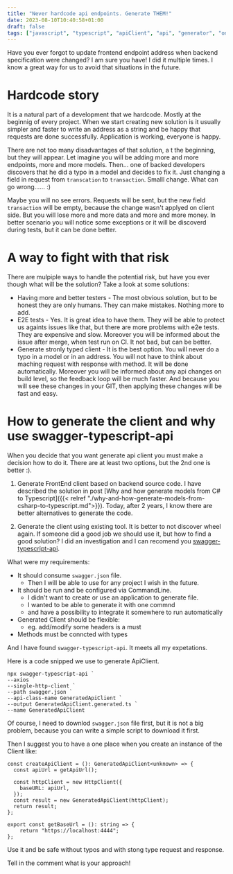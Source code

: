 ```yaml
---
title: "Never hardcode api endpoints. Generate THEM!"
date: 2023-08-10T10:40:58+01:00
draft: false
tags: ["javascript", "typescript", "apiClient", "api", "generator", "ongoing refactor", "code generator"]
---
```


Have you ever forgot to update frontend endpoint address when backend specification were changed? I am sure you have! I did it multiple times. I know a great way for us to avoid that situations in the future.

# Hardcode story
It is a natural part of a development that we hardcode. Mostly at the beginnig of every project. When we start creating new solution is it usually simpler and faster to write an address as a string and be happy that requests are done successfully. Application is working, everyone is happy.

There are not too many disadvantages of that solution, a t the beginning, but they will appear. Let imagine you will be adding more and more endpoints, more and more models. Then... one of backed developers discovers that he did a typo in a model and decides to fix it. Just changing a field in request from `transcation` to `transaction`. Smalll change. What can go wrong...... :)

Maybe you will no see errors. Requests will be sent, but the new field `transaction` will be empty, because the change wasn't applyed on client side. But you will lose more and more data and more and more money. In better scenario you will notice some exceptions or it will be discoverd during tests, but it can be done better.

# A way to fight with that risk
There are mulpiple ways to handle the potential risk, but have you ever though what will be the solution? Take a look at some solutions:

- Having more and better testers - The most obvious solution, but to be honest they are only humans. They can make mistakes. Nothing more to add.
- E2E tests - Yes. It is great idea to have them. They will be able to protect us againts issues like that, but there are more problems with e2e tests. They are expensive and slow. Moreover you will be informed about the issue after merge, when test run on CI. It not bad, but can be better.
- Generate stronly typed client - It is the best option. You will never do a typo in a model or in an address. You will not have to think about maching request with response with method. It will be done automatically. Moreover you will be informed about any api changes on build level, so the feedback loop will be much faster. And because you will see these changes in your GIT, then applying these changes will be fast and easy.

# How to generate the client and why use swagger-typescript-api 
When you decide that you want generate api client you must make a decision how to do it. There are at least two options, but the 2nd one is better :).

1. Generate FrontEnd client based on backend source code. I have described the solution in post [Why and how generate models from C# to Typescript]({{< relref "./why-and-how-generate-models-from-csharp-to-typescript.md">}}). Today, after 2 years, I know there are better alternatives to generate the code. 
 
2. Generate the client using existing tool. It is better to not discover wheel again. If someone did a good job we should use it, but how to find a good solution?
I did an investigation and I can recomend you [swagger-typescript-api](https://github.com/acacode/swagger-typescript-api).

What were my requirements:
- It should consume `swagger.json` file. 
  - Then I will be able to use for any project I wish in the future.
- It should be run and be configured via CommandLine. 
  - I didn't want to create or use an application to generate file. 
  - I wanted to be able to generate it with one commnd
  - and have a possibility to integrate it somewhere to run automatically
- Generated Client should be flexible:
  - eg. add/modify some headers is a must
- Methods must be conncted with types

And I have found `swagger-typescript-api`. It meets all my expetations.

Here is a code snipped we use to generate ApiClient.

```
npx swagger-typescript-api `
--axios `
--single-http-client `
--path swagger.json `
--api-class-name GeneratedApiClient `
--output GeneratedApiClient.generated.ts `
--name GeneratedApiClient 
```
Of course, I need to downlod `swagger.json` file first, but it is not a big problem, because you can write a simple script to download it first.

Then I suggest you to have a one place when you create an instance of the Client like:
```
const createApiClient = (): GeneratedApiClient<unknown> => {
  const apiUrl = getApiUrl();

  const httpClient = new HttpClient({
    baseURL: apiUrl,
  });
  const result = new GeneratedApiClient(httpClient);
  return result;
};

export const getBaseUrl = (): string => {
    return "https://localhost:4444";
};
```

Use it and be safe without typos and with stong type request and response.

Tell in the comment what is your approach!

